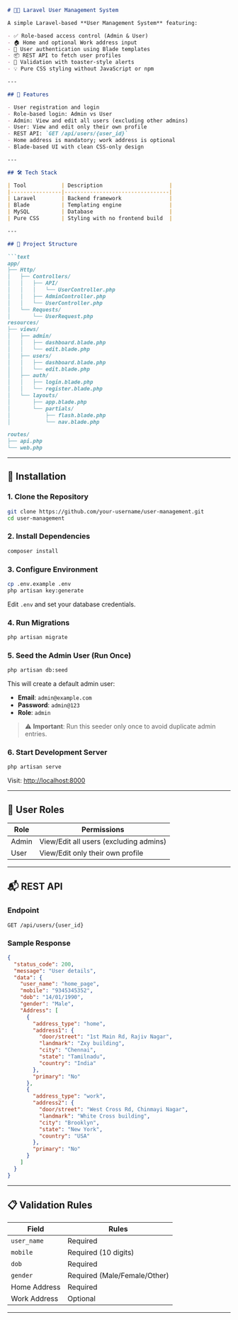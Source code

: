 ````markdown
# 🧑‍💼 Laravel User Management System

A simple Laravel-based **User Management System** featuring:

- ✅ Role-based access control (Admin & User)
- 🏠 Home and optional Work address input
- 🔐 User authentication using Blade templates
- 📦 REST API to fetch user profiles
- 🚨 Validation with toaster-style alerts
- 💡 Pure CSS styling without JavaScript or npm

---

## 🚀 Features

- User registration and login
- Role-based login: Admin vs User
- Admin: View and edit all users (excluding other admins)
- User: View and edit only their own profile
- REST API: `GET /api/users/{user_id}`
- Home address is mandatory; work address is optional
- Blade-based UI with clean CSS-only design

---

## 🛠️ Tech Stack

| Tool           | Description                     |
|----------------|---------------------------------|
| Laravel        | Backend framework               |
| Blade          | Templating engine               |
| MySQL          | Database                        |
| Pure CSS       | Styling with no frontend build  |

---

## 📂 Project Structure

```text
app/
├── Http/
│   ├── Controllers/
│   │   ├── API/
│   │   │   └── UserController.php
│   │   ├── AdminController.php
│   │   └── UserController.php
│   └── Requests/
│       └── UserRequest.php
resources/
├── views/
│   ├── admin/
│   │   ├── dashboard.blade.php
│   │   └── edit.blade.php
│   ├── users/
│   │   ├── dashboard.blade.php
│   │   └── edit.blade.php
│   ├── auth/
│   │   ├── login.blade.php
│   │   └── register.blade.php
│   └── layouts/
│       ├── app.blade.php
│       └── partials/
│           ├── flash.blade.php
│           └── nav.blade.php

routes/
├── api.php
└── web.php
````

---

## 🔧 Installation

### 1. Clone the Repository

```bash
git clone https://github.com/your-username/user-management.git
cd user-management
```

### 2. Install Dependencies

```bash
composer install
```

### 3. Configure Environment

```bash
cp .env.example .env
php artisan key:generate
```

Edit `.env` and set your database credentials.

### 4. Run Migrations

```bash
php artisan migrate
```

### 5. Seed the Admin User (Run Once)

```bash
php artisan db:seed
```

This will create a default admin user:

* **Email**: `admin@example.com`
* **Password**: `admin@123`
* **Role**: `admin`

> ⚠️ **Important**: Run this seeder only once to avoid duplicate admin entries.

### 6. Start Development Server

```bash
php artisan serve
```

Visit: [http://localhost:8000](http://localhost:8000)

---

## 👤 User Roles

| Role  | Permissions                            |
| ----- | -------------------------------------- |
| Admin | View/Edit all users (excluding admins) |
| User  | View/Edit only their own profile       |

---

## 📬 REST API

### Endpoint

```http
GET /api/users/{user_id}
```

### Sample Response

```json
{
  "status_code": 200,
  "message": "User details",
  "data": {
    "user_name": "home_page",
    "mobile": "9345345352",
    "dob": "14/01/1990",
    "gender": "Male",
    "Address": [
      {
        "address_type": "home",
        "address1": {
          "door/street": "1st Main Rd, Rajiv Nagar",
          "landmark": "Zxy building",
          "city": "Chennai",
          "state": "Tamilnadu",
          "country": "India"
        },
        "primary": "No"
      },
      {
        "address_type": "work",
        "address2": {
          "door/street": "West Cross Rd, Chinmayi Nagar",
          "landmark": "White Cross building",
          "city": "Brooklyn",
          "state": "New York",
          "country": "USA"
        },
        "primary": "No"
      }
    ]
  }
}
```

---

## 📋 Validation Rules

| Field        | Rules                        |
| ------------ | ---------------------------- |
| `user_name`  | Required                     |
| `mobile`     | Required (10 digits)         |
| `dob`        | Required                     |
| `gender`     | Required (Male/Female/Other) |
| Home Address | Required                     |
| Work Address | Optional                     |

---
